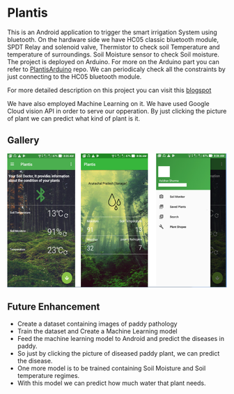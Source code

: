 # Plantis

This is an Android application to trigger the smart irrigation System using bluetooth. On the hardware side we have HC05 classic bluetooth module, SPDT Relay and solenoid valve, Thermistor to check soil Temperature and temperature of surroundings. Soil Moisture sensor to check Soil moisture. The project is deployed on Arduino. For more on the Arduino part you can refer to 
[PlantisArduino](https://github.com/vbshightime/PlantisArduino) repo. We can periodicaly check all the constraints by just connecting to the HC05 bluetooth module. 

For more detailed description on this project you can visit this [blogspot](https://webczariot.blogspot.com/2019/03/introduction-this-is-smart-irrigation.html)

We have also employed Machine Learning on it. We have used Google Cloud vision API in order to serve our opperation. By just clicking the picture of plant we can predict what kind of plant is it.  

## Gallery
  ![alt text](app4.png "Title")

## Future Enhancement
* Create a dataset containing images of paddy pathology
* Train the dataset and Create a Machine Learning model
* Feed the machine learning model to Android and predict the diseases in paddy.
* So just by clicking the picture of diseased paddy plant, we can predict the disease.
* One more model is to be trained containing Soil Moisture and Soil temperature regimes.
* With this model we can predict how much water that plant needs.
